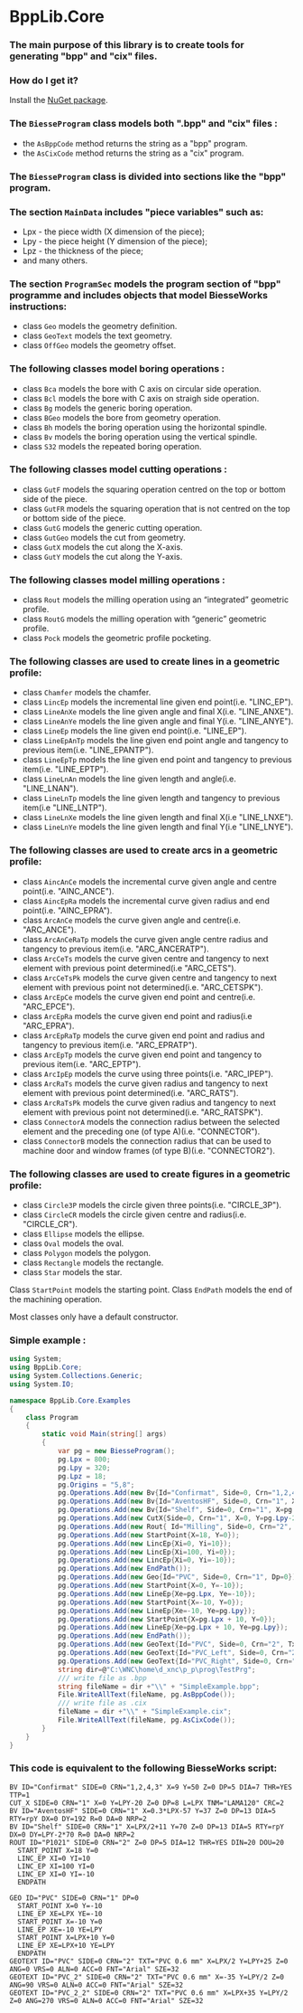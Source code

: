 # BppLib.Core
### The main purpose of this library is to create tools for generating "bpp" and "cix" files.

### How do I get it?

Install the [NuGet package](https://www.nuget.org/packages/BppLib.Core/).

### The `BiesseProgram` class models both ".bpp" and "cix" files :
 - the `AsBppCode` method returns the string as a "bpp" program.
 - the `AsCixCode` method returns the string as a "cix" program.

### The `BiesseProgram` class is divided into sections like the "bpp" program.

### The section `MainData` includes "piece variables" such as: 
 - Lpx - the piece width (X dimension of the piece);
 - Lpy - the piece height (Y dimension of the piece);
 - Lpz - the thickness of the piece;
 - and many others.

### The section `ProgramSec` models the program section of "bpp" programme and includes objects that model BiesseWorks instructions:
- class `Geo` models the geometry definition.
- class `GeoText` models the text geometry.
- class `OffGeo` models the geometry offset.

### The following classes model boring operations :
- class `Bca` models the bore with C axis on circular side operation.
- class `Bcl` models the bore with C axis on straigh side operation.
- class `Bg` models the generic boring operation.
- class `BGeo` models the bore from geometry operation.
- class `Bh` models the boring operation using the horizontal spindle.
- class `Bv` models the boring operation using the vertical spindle.
- class `S32` models the repeated boring operation.

### The following classes model cutting operations :
- class `GutF` models the squaring operation centred on the top or bottom side of the piece.
- class `GutFR` models the squaring operation that is not centred on the top or bottom side of the piece.
- class `GutG` models the generic cutting operation.
- class `GutGeo` models the cut from geometry.
- class `GutX` models the cut along the X-axis.
- class `GutY` models the cut along the Y-axis.

### The following classes model milling operations :
- class `Rout` models the milling operation using an “integrated” geometric profile.
- class `RoutG` models the milling operation with “generic” geometric profile.
- class `Pock` models the geometric profile pocketing.

### The following classes are used to create lines in a geometric profile:
- class `Chamfer` models the chamfer.
- class `LincEp` models the incremental line given end point(i.e. "LINC_EP").
- class `LineAnXe` models the line given angle and final X(i.e. "LINE_ANXE").
- class `LineAnYe` models the line given angle and final Y(i.e. "LINE_ANYE").
- class `LineEp` models the line given end point(i.e. "LINE_EP").
- class `LineEpAnTp` models the line given end point angle and tangency to previous item(i.e. "LINE_EPANTP").
- class `LineEpTp` models the line given end point and tangency to previous item(i.e. "LINE_EPTP").
- class `LineLnAn` models the line given length and angle(i.e. "LINE_LNAN").
- class `LineLnTp` models the line given length and tangency to previous item(i.e "LINE_LNTP").
- class `LineLnXe` models the line given length and final X(i.e "LINE_LNXE").
- class `LineLnYe` models the line given length and final Y(i.e "LINE_LNYE").

### The following classes are used to create arcs in a geometric profile:
- class `AincAnCe` models the incremental curve given angle and centre point(i.e. "AINC_ANCE").
- class `AincEpRa` models the incremental curve given radius and end point(i.e. "AINC_EPRA").
- class `ArcAnCe` models the curve given angle and centre(i.e. "ARC_ANCE").
- class `ArcAnCeRaTp` models the curve given angle centre radius and tangency to previous item(i.e. "ARC_ANCERATP").
- class `ArcCeTs` models the curve given centre and tangency to next element with previous point determined(i.e "ARC_CETS").
- class `ArcCeTsPk` models the curve given centre and tangency to next element with previous point not determined(i.e. "ARC_CETSPK").
- class `ArcEpCe` models the curve given end point and centre(i.e. "ARC_EPCE").
- class `ArcEpRa` models the curve given end point and radius(i.e "ARC_EPRA").
- class `ArcEpRaTp` models the curve given end point and radius and tangency to previous item(i.e. "ARC_EPRATP").
- class `ArcEpTp` models the curve given end point and tangency to previous item(i.e. "ARC_EPTP").
- class `ArcIpEp` models the curve using three points(i.e. "ARC_IPEP").
- class `ArcRaTs` models the curve given radius and tangency to next element with previous point determined(i.e. "ARC_RATS").
- class `ArcRaTsPk` models the curve given radius and tangency to next element with previous point not determined(i.e. "ARC_RATSPK").
- class `ConnectorA` models the connection radius between the selected element and the preceding one (of type A)(i.e. "CONNECTOR"). 
- class `ConnectorB` models the connection radius that can be used to machine door and window frames (of type B)(i.e. "CONNECTOR2").

### The following classes are used to create figures in a geometric profile:
- class `Circle3P` models the circle given three points(i.e. "CIRCLE_3P").
- class `CircleCR` models the circle given centre and radius(i.e. "CIRCLE_CR").
- class `Ellipse` models the ellipse.
- class `Oval` models the oval.
- class `Polygon` models the polygon.
- class `Rectangle` models the rectangle.
- class `Star` models the star.

Class `StartPoint` models the starting point.
Class `EndPath` models the end of the machining operation.

Most classes only have a default constructor.

### Simple example :
```C#
using System;
using BppLib.Core;
using System.Collections.Generic;
using System.IO;

namespace BppLib.Core.Examples
{
    class Program
    {
        static void Main(string[] args)
        {
            var pg = new BiesseProgram();
            pg.Lpx = 800;
            pg.Lpy = 320;
            pg.Lpz = 18;
            pg.Origins = "5,8";
            pg.Operations.Add(new Bv{Id="Confirmat", Side=0, Crn="1,2,4,3", X=9, Y=50, Dp=5, Dia=7, Thr=true, Ttp=1});
            pg.Operations.Add(new Bv{Id="AventosHF", Side=0, Crn="1", X=0.3*pg.Lpx-57, Y=37, Dp=13, Dia=5, Rty=Repetition.rpY, Dx=0, Dy=192, R=0, Da=0, Nrp=2});
            pg.Operations.Add(new Bv{Id="Shelf", Side=0, Crn="1", X=pg.Lpx/2 + 11, Y=70, Z=0, Dp=13, Dia=5, Rty=Repetition.rpY, Dx=0, Dy=pg.Lpy-2*70, R=0, Da=0, Nrp=2});
            pg.Operations.Add(new CutX{Side=0, Crn="1", X=0, Y=pg.Lpy-20, Z=0, Dp=8, L=pg.Lpx, Tnm="LAMA120", Crc=ToolCorrection.Left});
            pg.Operations.Add(new Rout{ Id="Milling", Side=0, Crn="2", Z=0, Dp=5, Dia=12, Thr=true, Din=20, Dou=20});
            pg.Operations.Add(new StartPoint{X=18, Y=0});
            pg.Operations.Add(new LincEp{Xi=0, Yi=10});
            pg.Operations.Add(new LincEp{Xi=100, Yi=0});
            pg.Operations.Add(new LincEp{Xi=0, Yi=-10});
            pg.Operations.Add(new EndPath());
            pg.Operations.Add(new Geo{Id="PVC", Side=0, Crn="1", Dp=0});
            pg.Operations.Add(new StartPoint{X=0, Y=-10});
            pg.Operations.Add(new LineEp{Xe=pg.Lpx, Ye=-10});
            pg.Operations.Add(new StartPoint{X=-10, Y=0});
            pg.Operations.Add(new LineEp{Xe=-10, Ye=pg.Lpy});
            pg.Operations.Add(new StartPoint{X=pg.Lpx + 10, Y=0});
            pg.Operations.Add(new LineEp{Xe=pg.Lpx + 10, Ye=pg.Lpy});
            pg.Operations.Add(new EndPath());
            pg.Operations.Add(new GeoText{Id="PVC", Side=0, Crn="2", Txt="PVC 0.6 mm", X=pg.Lpx/2, Y=pg.Lpy+25,  Ang=0, Fnt="Arial", Sze=32});
            pg.Operations.Add(new GeoText{Id="PVC_Left", Side=0, Crn="2", Txt="PVC 0.6 mm", X=-35, Y=pg.Lpy/2, Ang=90, Fnt="Arial", Sze=32});
            pg.Operations.Add(new GeoText{Id="PVC_Right", Side=0, Crn="2", Txt="PVC 0.6 mm", X=pg.Lpx + 35, Y=pg.Lpy/2, Ang=270, Fnt="Arial", Sze=32});
            string dir=@"C:\WNC\home\d_xnc\p_p\prog\TestPrg";
            /// write file as .bpp
            string fileName = dir +"\\" + "SimpleExample.bpp";
            File.WriteAllText(fileName, pg.AsBppCode());
            /// write file as .cix
            fileName = dir +"\\" + "SimpleExample.cix";
            File.WriteAllText(fileName, pg.AsCixCode());
        }
    }
}
```

### This code is equivalent to the following BiesseWorks script:
```VB
BV ID="Confirmat" SIDE=0 CRN="1,2,4,3" X=9 Y=50 Z=0 DP=5 DIA=7 THR=YES TTP=1
CUT_X SIDE=0 CRN="1" X=0 Y=LPY-20 Z=0 DP=8 L=LPX TNM="LAMA120" CRC=2
BV ID="AventosHF" SIDE=0 CRN="1" X=0.3*LPX-57 Y=37 Z=0 DP=13 DIA=5 RTY=rpY DX=0 DY=192 R=0 DA=0 NRP=2
BV ID="Shelf" SIDE=0 CRN="1" X=LPX/2+11 Y=70 Z=0 DP=13 DIA=5 RTY=rpY DX=0 DY=LPY-2*70 R=0 DA=0 NRP=2
ROUT ID="P1021" SIDE=0 CRN="2" Z=0 DP=5 DIA=12 THR=YES DIN=20 DOU=20
  START_POINT X=18 Y=0
  LINC_EP XI=0 YI=10
  LINC_EP XI=100 YI=0
  LINC_EP XI=0 YI=-10
  ENDPATH

GEO ID="PVC" SIDE=0 CRN="1" DP=0
  START_POINT X=0 Y=-10
  LINE_EP XE=LPX YE=-10
  START_POINT X=-10 Y=0
  LINE_EP XE=-10 YE=LPY
  START_POINT X=LPX+10 Y=0
  LINE_EP XE=LPX+10 YE=LPY
  ENDPATH
GEOTEXT ID="PVC" SIDE=0 CRN="2" TXT="PVC 0.6 mm" X=LPX/2 Y=LPY+25 Z=0 ANG=0 VRS=0 ALN=0 ACC=0 FNT="Arial" SZE=32
GEOTEXT ID="PVC_2" SIDE=0 CRN="2" TXT="PVC 0.6 mm" X=-35 Y=LPY/2 Z=0 ANG=90 VRS=0 ALN=0 ACC=0 FNT="Arial" SZE=32
GEOTEXT ID="PVC_2_2" SIDE=0 CRN="2" TXT="PVC 0.6 mm" X=LPX+35 Y=LPY/2 Z=0 ANG=270 VRS=0 ALN=0 ACC=0 FNT="Arial" SZE=32
```